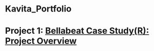 # Kavita_Portfolio

# Project 1: [Bellabeat Case Study(R): Project Overview](https://www.kaggle.com/kavitakhandelwal1234/bellabeat-case-study-r)
